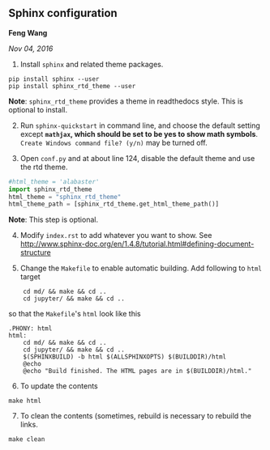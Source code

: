 ## Sphinx configuration

__Feng Wang__

_Nov 04, 2016_

1. Install `sphinx` and related theme packages.
```
pip install sphinx --user
pip install sphinx_rtd_theme --user
```

__Note__: `sphinx_rtd_theme` provides a theme in readthedocs style. This is optional to install.

2. Run `sphinx-quickstart` in command line, and choose the default setting except __`mathjax`, which should be set to be yes to show math symbols__.
`Create Windows command file? (y/n)` may be turned off.

3. Open `conf.py` and at about line 124, disable the default theme and use the rtd theme.
```python
#html_theme = 'alabaster'
import sphinx_rtd_theme
html_theme = "sphinx_rtd_theme"
html_theme_path = [sphinx_rtd_theme.get_html_theme_path()]
```

__Note__: This step is optional.

4. Modify `index.rst` to add whatever you want to show. See http://www.sphinx-doc.org/en/1.4.8/tutorial.html#defining-document-structure

5. Change the `Makefile` to enable automatic building. Add following to `html` target
```
    cd md/ && make && cd ..
    cd jupyter/ && make && cd ..
```
so that the `Makefile`'s `html` look like this
```
.PHONY: html
html:
    cd md/ && make && cd ..
    cd jupyter/ && make && cd ..
    $(SPHINXBUILD) -b html $(ALLSPHINXOPTS) $(BUILDDIR)/html
    @echo
    @echo "Build finished. The HTML pages are in $(BUILDDIR)/html."
```


6. To update the contents
```
make html
```

7. To clean the contents (sometimes, rebuild is necessary to rebuild the links.
```
make clean
```

